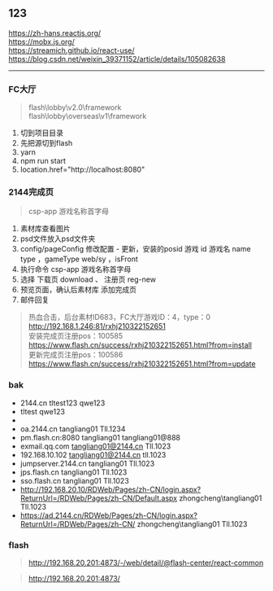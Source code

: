 ## 123
https://zh-hans.reactjs.org/<br>
https://mobx.js.org/<br>
https://streamich.github.io/react-use/<br>
https://blog.csdn.net/weixin_39371152/article/details/105082638

---

### FC大厅
> flash\lobby\v2.0\framework<br>
> flash\lobby\overseas\v1\framework
1. 切到项目目录
2. 先把源切到flash
3. yarn
4. npm run start
5. location.href="http://localhost:8080"

### 2144完成页
> csp-app 游戏名称首字母

1. 素材库查看图片
2. psd文件放入psd文件夹
3. config/pageConfig 修改配置 - 更新，安装的posid 游戏 id 游戏名 name type ，gameType web/sy ，isFront
4. 执行命令 csp-app 游戏名称首字母
5. 选择 下载页 download 、 注册页 reg-new
6. 预览页面，确认后素材库 添加完成页
7. 邮件回复

> 热血合击，后台素材ID683，FC大厅游戏ID：4，type：0
> http://192.168.1.246:81/rxhj210322152651 <br>
> 安装完成页注册pos：100585 <br>
> https://www.flash.cn/success/rxhj210322152651.html?from=install <br>
> 更新完成页注册pos：100586 <br>
> https://www.flash.cn/success/rxhj210322152651.html?from=update <br>


### bak
+ 2144.cn tltest123 qwe123
+ tltest qwe123
+ 
+ oa.2144.cn tangliang01 Tll.1234
+ pm.flash.cn:8080 tangliang01 tangliang01@888
+ exmail.qq.com tangliang01@2144.cn Tll.1023
+ 192.168.10.102 tangliang01@2144.cn tll.1023
+ jumpserver.2144.cn tangliang01 Tll.1023
+ jps.flash.cn tangliang01 Tll.1023
+ sso.flash.cn tangliang01 Tll.1023
+ http://192.168.20.10/RDWeb/Pages/zh-CN/login.aspx?ReturnUrl=/RDWeb/Pages/zh-CN/Default.aspx zhongcheng\tangliang01 Tll.1023
+ https://ad.2144.cn/RDWeb/Pages/zh-CN/login.aspx?ReturnUrl=/RDWeb/Pages/zh-CN/ zhongcheng\tangliang01 Tll.1023 


### flash
> http://192.168.20.201:4873/-/web/detail/@flash-center/react-common

> http://192.168.20.201:4873/